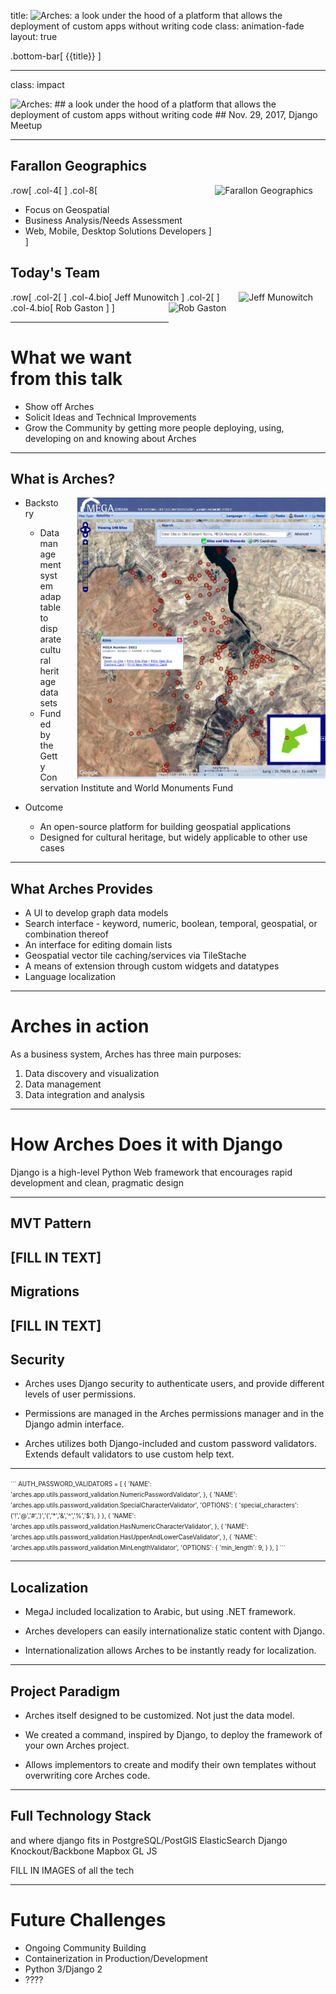 title: <img src="https://www.archesproject.org/wp-content/uploads/2017/03/arches-logo-tm-only.svg" alt="Arches:" id="logo" width="86vw"> a look under the hood of a platform that allows the deployment of custom apps without writing code
class: animation-fade
layout: true

<!-- This slide will serve as the base layout for all your slides -->
.bottom-bar[
  {{title}}
]

---

class: impact

<img src="https://www.archesproject.org/wp-content/uploads/2017/03/arches-logo-tm-only.svg" alt="Arches:" id="logo" data-height-percentage="10" data-actual-width="300" data-actual-height="67">
## a look under the hood of a platform that allows the deployment of custom apps without writing code
## Nov. 29, 2017, Django Meetup

---
<!-- Adam -->

## Farallon Geographics
.row[
.col-4[
[<img src="http://fargeo.com/cms/wp-content/uploads/2015/09/logo.png" alt="Farallon Geographics" height="80px" style="float:right;margin-right:20px;">](http://www.fargeo.com)
]
.col-8[
- Focus on Geospatial
- Business Analysis/Needs Assessment
- Web, Mobile, Desktop Solutions Developers
]
]

## Today's Team
.row[
.col-2[
<img src="http://fargeo.com/cms/wp-content/uploads/2015/12/jeff-gray.jpg" alt="Jeff Munowitch" height="170px" style="float:right;margin-right:20px;">
]
.col-4.bio[
Jeff Munowitch <!-- GIS Generalist, Web Developer -->
]
.col-2[
<img src="http://fargeo.com/cms/wp-content/uploads/2015/12/rob-gray.jpg" alt="Rob Gaston" height="170px" style="float:right;margin-right:20px;">
]
.col-4.bio[
Rob Gaston <!-- Master Front-end Developer, but really also quite good at everything else -->
]
]




---
<!-- Adam -->

# What we want from this talk
- Show off Arches
- Solicit Ideas and Technical Improvements
- Grow the Community by getting more people deploying, using, developing on and knowing about Arches

---
<!-- Cyrus -->
## What is Arches?
<img src="img/megajordan.png" alt="Mega Jordan" height="450px" style="float:right; margin-left: 25px;">

* Backstory
  - Data management system adaptable to disparate cultural heritage datasets
  - Funded by the Getty Conservation Institute and World Monuments Fund

* Outcome
  - An open-source platform for building geospatial applications
  - Designed for cultural heritage, but widely applicable to other use cases

---
## What Arches Provides

- A UI to develop graph data models
- Search interface - keyword, numeric, boolean, temporal, geospatial, or combination thereof
- An interface for editing domain lists
- Geospatial vector tile caching/services via TileStache
- A means of extension through custom widgets and datatypes
- Language localization

---
<!-- Rob -->
# Arches in action
As a business system, Arches has three main purposes:

1. Data discovery and visualization
    <!-- - Contextual search and visualization tools (strings, concepts, geospatial, temporal) -->
    <!-- - Reports -->
2. Data management
    <!-- - dynamic forms for managing business data -->
    <!-- - "Reference Data Manager" for managing shared thesauri -->
    <!-- - "Arches designer" for creating custom schema and forms without coding -->
3. Data integration and analysis

---
<!-- Ryan -->
# How Arches Does it with Django

Django is a high-level Python Web framework that encourages rapid development and clean, pragmatic design

---
## MVT Pattern

[FILL IN TEXT]
---
## Migrations

[FILL IN TEXT]
---
## Security

- Arches uses Django security to authenticate users, and provide different levels of user permissions.

- Permissions are managed in the Arches permissions manager and in the Django admin interface.

- Arches utilizes both Django-included and custom password validators. Extends default validators to use custom help text.

---
<span style="font-size: 0.7em;">
```
AUTH_PASSWORD_VALIDATORS = [
    {
        'NAME': 'arches.app.utils.password_validation.NumericPasswordValidator',
    },
    {
        'NAME': 'arches.app.utils.password_validation.SpecialCharacterValidator',
        'OPTIONS': {
            'special_characters': ('!','@','#',')','(','*','&','^','%','$'),
        }
    },
    {
        'NAME': 'arches.app.utils.password_validation.HasNumericCharacterValidator',
    },
    {
        'NAME': 'arches.app.utils.password_validation.HasUpperAndLowerCaseValidator',
    },
    {
        'NAME': 'arches.app.utils.password_validation.MinLengthValidator',
        'OPTIONS': {
            'min_length': 9,
        }
    },
]
```
</span>


---
## Localization

- MegaJ included localization to Arabic, but using .NET framework.

- Arches developers can easily internationalize static content with Django.

- Internationalization allows Arches to be instantly ready for localization.


---
## Project Paradigm

- Arches itself designed to be customized. Not just the data model.

- We created a command, inspired by Django, to deploy the framework of your own Arches project.

- Allows implementors to create and modify their own templates without overwriting core Arches code.

---
<!-- Jeff -->
## Full Technology Stack

and where django fits in
PostgreSQL/PostGIS
ElasticSearch
Django
Knockout/Backbone
Mapbox GL JS

FILL IN IMAGES of all the tech

---
<!-- Jeff -->
# Future Challenges

- Ongoing Community Building
- Containerization in Production/Development
- Python 3/Django 2
- ????
